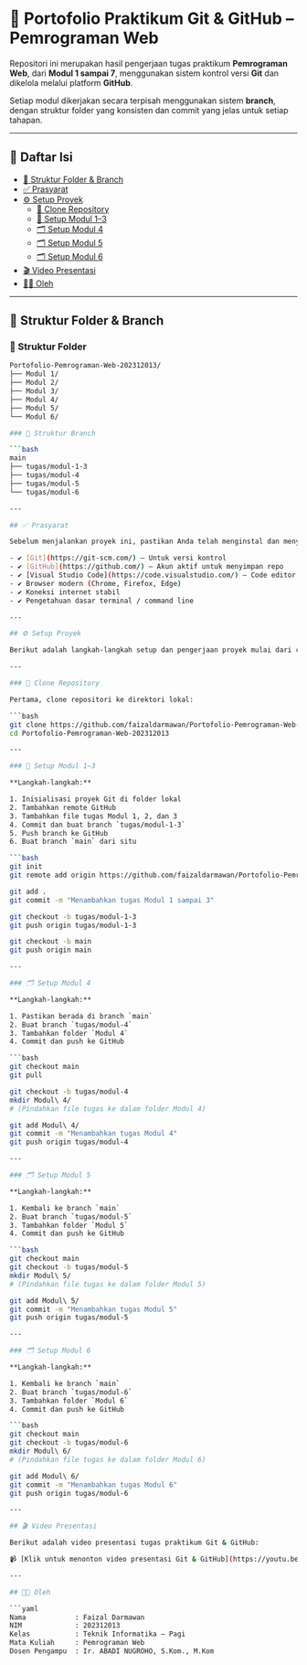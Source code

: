 # 📘 Portofolio Praktikum Git & GitHub – Pemrograman Web

Repositori ini merupakan hasil pengerjaan tugas praktikum **Pemrograman Web**, dari **Modul 1 sampai 7**, menggunakan sistem kontrol versi **Git** dan dikelola melalui platform **GitHub**.

Setiap modul dikerjakan secara terpisah menggunakan sistem **branch**, dengan struktur folder yang konsisten dan commit yang jelas untuk setiap tahapan.

---

## 📑 Daftar Isi

- [🧱 Struktur Folder & Branch](#🧱-struktur-folder--branch)
- [✅ Prasyarat](#✅-prasyarat)
- [⚙️ Setup Proyek](#⚙️-setup-proyek)
  - [📂 Clone Repository](#📂-clone-repository)
  - [📁 Setup Modul 1–3](#📁-setup-modul-13)
  - [🗂️ Setup Modul 4](#️-setup-modul-4)
  - [🗂️ Setup Modul 5](#️-setup-modul-5)
  - [🗂️ Setup Modul 6](#️-setup-modul-6)
- [🎬 Video Presentasi](#🎬-video-presentasi)
- [👨‍💻 Oleh](#👨‍💻-oleh)

---

## 🧱 Struktur Folder & Branch

### 📁 Struktur Folder

```bash
Portofolio-Pemrograman-Web-202312013/
├── Modul 1/
├── Modul 2/
├── Modul 3/
├── Modul 4/
├── Modul 5/
└── Modul 6/

### 🌿 Struktur Branch

```bash
main
├── tugas/modul-1-3
├── tugas/modul-4
├── tugas/modul-5
└── tugas/modul-6

---

## ✅ Prasyarat

Sebelum menjalankan proyek ini, pastikan Anda telah menginstal dan menyiapkan:

- ✔️ [Git](https://git-scm.com/) – Untuk versi kontrol
- ✔️ [GitHub](https://github.com/) – Akun aktif untuk menyimpan repo
- ✔️ [Visual Studio Code](https://code.visualstudio.com/) – Code editor yang disarankan
- ✔️ Browser modern (Chrome, Firefox, Edge)
- ✔️ Koneksi internet stabil
- ✔️ Pengetahuan dasar terminal / command line

---

## ⚙️ Setup Proyek

Berikut adalah langkah-langkah setup dan pengerjaan proyek mulai dari clone repository, setup awal Git, hingga commit dan push setiap modul. Semua modul dikerjakan di branch terpisah sesuai instruksi dosen.

---

### 📂 Clone Repository

Pertama, clone repositori ke direktori lokal:

```bash
git clone https://github.com/faizaldarmawan/Portofolio-Pemrograman-Web-202312013.git
cd Portofolio-Pemrograman-Web-202312013

---

### 📁 Setup Modul 1–3

**Langkah-langkah:**

1. Inisialisasi proyek Git di folder lokal
2. Tambahkan remote GitHub
3. Tambahkan file tugas Modul 1, 2, dan 3
4. Commit dan buat branch `tugas/modul-1-3`
5. Push branch ke GitHub
6. Buat branch `main` dari situ

```bash
git init
git remote add origin https://github.com/faizaldarmawan/Portofolio-Pemrograman-Web-202312013.git

git add .
git commit -m "Menambahkan tugas Modul 1 sampai 3"

git checkout -b tugas/modul-1-3
git push origin tugas/modul-1-3

git checkout -b main
git push origin main

---

### 🗂️ Setup Modul 4

**Langkah-langkah:**

1. Pastikan berada di branch `main`
2. Buat branch `tugas/modul-4`
3. Tambahkan folder `Modul 4`
4. Commit dan push ke GitHub

```bash
git checkout main
git pull

git checkout -b tugas/modul-4
mkdir Modul\ 4/
# (Pindahkan file tugas ke dalam folder Modul 4)

git add Modul\ 4/
git commit -m "Menambahkan tugas Modul 4"
git push origin tugas/modul-4

---

### 🗂️ Setup Modul 5

**Langkah-langkah:**

1. Kembali ke branch `main`
2. Buat branch `tugas/modul-5`
3. Tambahkan folder `Modul 5`
4. Commit dan push ke GitHub

```bash
git checkout main
git checkout -b tugas/modul-5
mkdir Modul\ 5/
# (Pindahkan file tugas ke dalam folder Modul 5)

git add Modul\ 5/
git commit -m "Menambahkan tugas Modul 5"
git push origin tugas/modul-5

---

### 🗂️ Setup Modul 6

**Langkah-langkah:**

1. Kembali ke branch `main`
2. Buat branch `tugas/modul-6`
3. Tambahkan folder `Modul 6`
4. Commit dan push ke GitHub

```bash
git checkout main
git checkout -b tugas/modul-6
mkdir Modul\ 6/
# (Pindahkan file tugas ke dalam folder Modul 6)

git add Modul\ 6/
git commit -m "Menambahkan tugas Modul 6"
git push origin tugas/modul-6

---

## 🎬 Video Presentasi

Berikut adalah video presentasi tugas praktikum Git & GitHub:

📹 [Klik untuk menonton video presentasi Git & GitHub](https://youtu.be/rl97M07mVNo)

---

## 👨‍💻 Oleh

```yaml
Nama            : Faizal Darmawan
NIM             : 202312013
Kelas           : Teknik Informatika – Pagi
Mata Kuliah     : Pemrograman Web
Dosen Pengampu  : Ir. ABADI NUGROHO, S.Kom., M.Kom






